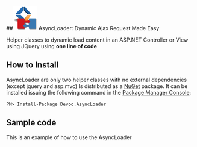 ##![Icon](https://raw.githubusercontent.com/Devoo/AsyncLoader/master/Build/AsyncLogo.small.png) AsyncLoader: Dynamic Ajax Request Made Easy

Helper classes to dynamic load content in an ASP.NET Controller or View using JQuery using **one line of code**


## How to Install
AsyncLoader are only two helper classes with no external dependencies (except jquery and asp.mvc)
Is distributed as a [NuGet](https://nuget.org/packages/Devoo.AsyncLoader) package.
It can be installed issuing the following command in the [Package Manager Console](http://docs.nuget.org/docs/start-here/using-the-package-manager-console):

	PM> Install-Package Devoo.AsyncLoader

## Sample code

This is an example of how to use the AsyncLoader

